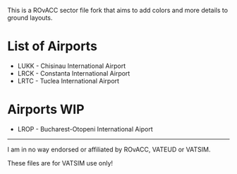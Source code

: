 This is a ROvACC sector file fork that aims to add colors and more details to ground layouts. 
# List of Airports

 - LUKK - Chisinau International Airport
 - LRCK - Constanta International Airport
 - LRTC - Tuclea International Airport

# Airports WIP
- LROP - Bucharest-Otopeni International Aiport

---
I am in no way endorsed or affiliated by ROvACC, VATEUD or VATSIM.

These files are for VATSIM use only!

